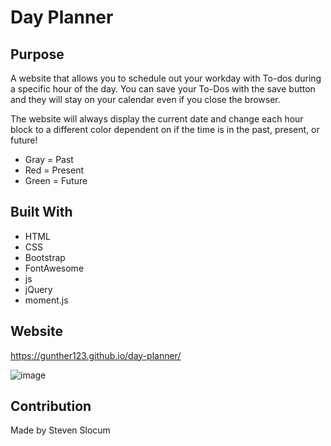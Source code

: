 # Day Planner

## Purpose
A website that allows you to schedule out your workday with To-dos during a specific hour of the day. You can save your To-Dos with the save button and they will stay on your calendar even if you close the browser. 

The website will always display the current date and change each hour block to a different color dependent on if the time is in the past, present, or future!

* Gray = Past
* Red = Present
* Green = Future

## Built With
* HTML
* CSS
* Bootstrap
* FontAwesome
* js
* jQuery
* moment.js


## Website
https://gunther123.github.io/day-planner/

![image](https://user-images.githubusercontent.com/8472345/134633954-205d9409-e5d5-4ba6-a641-ceafa1f41967.png)


## Contribution
Made by Steven Slocum
